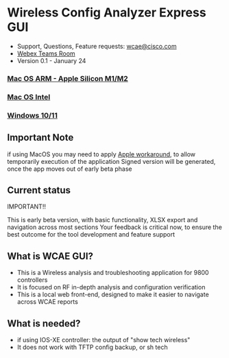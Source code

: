 
# Wireless Config Analyzer Express GUI

* Support, Questions, Feature requests: [wcae@cisco.com](mailto:wcae@cisco.com)
* [Webex Teams Room](https://eurl.io/#R6RK2M73v)
* Version 0.1 - January 24

### [Mac OS ARM - Apple Silicon M1/M2](https://github.com/CiscoDevNet/wcae/blob/master/gui/wcae-gui-mac-arm-v01.zip)
### [Mac OS Intel](https://github.com/CiscoDevNet/wcae/blob/master/gui/wcae-gui-mac-intel-v01.zip)
### [Windows 10/11](https://github.com/CiscoDevNet/wcae/blob/master/gui/wcae-gui-win-v01.zip)


## Important Note
if using MacOS you may need to apply [Apple workaround](https://support.apple.com/guide/mac-help/open-a-mac-app-from-an-unidentified-developer-mh40616/mac), to allow temporarily execution of the application
Signed version will be generated, once  the app moves out of early beta phase

## Current status

IMPORTANT!!

This is early beta version, with basic functionality, XLSX export and navigation across most sections
Your feedback is critical now, to ensure the best outcome for the tool development and feature support

## What is WCAE GUI?
* This is a Wireless analysis and troubleshooting application for 9800 controllers
* It is focused on RF in-depth analysis and configuration verification
* This is a local web front-end, designed to make it easier to navigate across WCAE reports

 

## What is needed?
* if using IOS-XE controller: the output of "show tech wireless"
* It does not work with TFTP config backup, or sh tech


